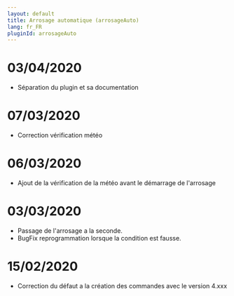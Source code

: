```yaml
---
layout: default
title: Arrosage automatique (arrosageAuto)
lang: fr_FR
pluginId: arrosageAuto
---
```


# 03/04/2020

* Séparation du plugin et sa documentation

# 07/03/2020

* Correction vérification météo

# 06/03/2020

* Ajout de la vérification de la météo avant le démarrage de l'arrosage

# 03/03/2020

* Passage de l'arrosage a la seconde.
* BugFix reprogrammation lorsque la condition est fausse.

# 15/02/2020

* Correction du défaut a la création des commandes avec le version 4.xxx
